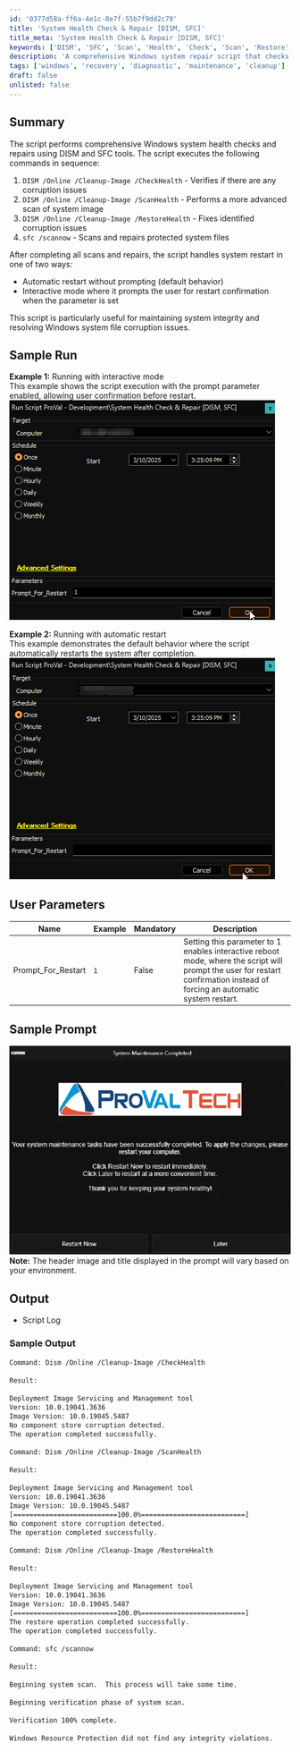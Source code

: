 ```yaml
---
id: '0377d58a-ff6a-4e1c-8e7f-55b7f9dd2c78'
title: 'System Health Check & Repair [DISM, SFC]'
title_meta: 'System Health Check & Repair [DISM, SFC]'
keywords: ['DISM', 'SFC', 'Scan', 'Health', 'Check', 'Scan', 'Restore' ]
description: 'A comprehensive Windows system repair script that checks and restores system image integrity using DISM and repairs system files using SFC.'
tags: ['windows', 'recovery', 'diagnostic', 'maintenance', 'cleanup']
draft: false
unlisted: false
---
```


## Summary

The script performs comprehensive Windows system health checks and repairs using DISM and SFC tools. The script executes the following commands in sequence:

1. `DISM /Online /Cleanup-Image /CheckHealth` - Verifies if there are any corruption issues
2. `DISM /Online /Cleanup-Image /ScanHealth` - Performs a more advanced scan of system image
3. `DISM /Online /Cleanup-Image /RestoreHealth` - Fixes identified corruption issues
4. `sfc /scannow` - Scans and repairs protected system files

After completing all scans and repairs, the script handles system restart in one of two ways:

- Automatic restart without prompting (default behavior)
- Interactive mode where it prompts the user for restart confirmation when the parameter is set

This script is particularly useful for maintaining system integrity and resolving Windows system file corruption issues.

## Sample Run

**Example 1:** Running with interactive mode  
This example shows the script execution with the prompt parameter enabled, allowing user confirmation before restart.  
![Image1](../../../static/img/cwa-script-system-health-check-and-repair/Image1.png)

**Example 2:** Running with automatic restart  
This example demonstrates the default behavior where the script automatically restarts the system after completion.  
![Image2](../../../static/img/cwa-script-system-health-check-and-repair/Image2.png)

## User Parameters

| Name | Example | Mandatory | Description |
|------|---------|-----------|-------------|
| Prompt_For_Restart | `1` | False | Setting this parameter to 1 enables interactive reboot mode, where the script will prompt the user for restart confirmation instead of forcing an automatic system restart. |

## Sample Prompt

![Image3](../../../static/img/cwa-script-system-health-check-and-repair/Image3.png)  
**Note:** The header image and title displayed in the prompt will vary based on your environment.

## Output

- Script Log

### Sample Output

```Log
Command: Dism /Online /Cleanup-Image /CheckHealth

Result: 

Deployment Image Servicing and Management tool
Version: 10.0.19041.3636
Image Version: 10.0.19045.5487
No component store corruption detected.
The operation completed successfully.

Command: Dism /Online /Cleanup-Image /ScanHealth

Result: 

Deployment Image Servicing and Management tool
Version: 10.0.19041.3636
Image Version: 10.0.19045.5487
[==========================100.0%==========================] 
No component store corruption detected.
The operation completed successfully.

Command: Dism /Online /Cleanup-Image /RestoreHealth

Result: 

Deployment Image Servicing and Management tool
Version: 10.0.19041.3636
Image Version: 10.0.19045.5487
[==========================100.0%==========================] 
The restore operation completed successfully.
The operation completed successfully.

Command: sfc /scannow

Result:                                                              

Beginning system scan.  This process will take some time.

Beginning verification phase of system scan.

Verification 100% complete.

Windows Resource Protection did not find any integrity violations.
```